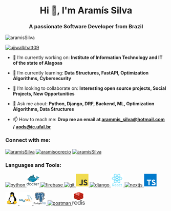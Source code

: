
<h1 align="center">Hi 👋, I'm Aramís Silva</h1>
<h3 align="center">A passionate Software Developer from Brazil</h3>

<p align="left"> <img src="https://komarev.com/ghpvc/?username=aramisSilva&label=Profile%20views&color=0e75b6&style=flat" alt="aramisSilva" /> </p>

<p align="left"> <a href="https://www.linkedin.com/in/aramissilva/" target="_blank"><img src="https://img.shields.io/badge/LinkedIn-0077B5?style=for-the-badge&logo=linkedin&logoColor=white" alt="ujjwalbhatt09" /></a> </p>

- 🔭 I’m currently working on: **Institute of Information Technology and IT of the state of Alagoas**

- 🌱 I’m currently learning: **Data Structures, FastAPI, Optimization Algorithms, Cybersecurity**

- 👯 I’m looking to collaborate on: **Interesting open source projects, Social Projects, New Opportunities**

- 💬 Ask me about: **Python, Django, DRF, Backend, ML, Optimization Algorithms, Data Structures**

- 📫 How to reach me: **Drop me an email at arammis_silva@hotmail.com / aods@ic.ufal.br**


<h3 align="left">Connect with me:</h3>
<p align="left">
<a href="https://www.linkedin.com/in/aramissilva/" target="blank"><img align="center" src="https://raw.githubusercontent.com/rahuldkjain/github-profile-readme-generator/master/src/images/icons/Social/linked-in-alt.svg" alt="aramisSilva" height="30" width="40" /></a>
<a href="https://www.instagram.com/aramisocrecio/" target="blank"><img align="center" src="https://raw.githubusercontent.com/rahuldkjain/github-profile-readme-generator/master/src/images/icons/Social/instagram.svg" alt="aramisocrecio" height="30" width="40" /></a>
<a href="https://github.com/aramissilva" target="blank"><img align="center" src="https://raw.githubusercontent.com/rahuldkjain/github-profile-readme-generator/master/src/images/icons/Social/github.svg" alt="aramisSilva" height="30" width="40" /></a>
</p>

<h3 align="left">Languages and Tools:</h3>
<a href="https://www.python.org/" target="_blank" rel="noreferrer"> <img src="https://www.vectorlogo.zone/logos/python/python-icon.svg" alt="python" width="40" height="40"/> </a>
<a href="https://www.docker.com/" target="_blank" rel="noreferrer"> <img src="https://raw.githubusercontent.com/devicons/devicon/master/icons/docker/docker-original-wordmark.svg" alt="docker" width="40" height="40"/> </a> 
<a href="https://firebase.google.com/" target="_blank" rel="noreferrer"> <img src="https://www.vectorlogo.zone/logos/firebase/firebase-icon.svg" alt="firebase" width="40" height="40"/> </a> 
<a href="https://git-scm.com/" target="_blank" rel="noreferrer"> <img src="https://www.vectorlogo.zone/logos/git-scm/git-scm-icon.svg" alt="git" width="40" height="40"/> </a>
<a href="https://developer.mozilla.org/en-US/docs/Web/JavaScript" target="_blank" rel="noreferrer"> <img src="https://raw.githubusercontent.com/devicons/devicon/master/icons/javascript/javascript-original.svg" alt="javascript" width="40" height="40"/> </a>
<a href="https://www.djangoproject.com/" target="_blank" rel="noreferrer"> <img src="https://www.vectorlogo.zone/logos/djangoproject/djangoproject-icon.svg" alt="django" width="40" height="40"/> </a> 
<a href="https://reactjs.org/" target="_blank" rel="noreferrer"> <img src="https://raw.githubusercontent.com/devicons/devicon/master/icons/react/react-original-wordmark.svg" alt="react" width="40" height="40"/> </a> 
<a href="https://nextjs.org/" target="_blank" rel="noreferrer"> <img src="https://cdn.worldvectorlogo.com/logos/nextjs-2.svg" alt="nextjs" width="40" height="40"/> </a> 
<a href="https://www.typescriptlang.org/" target="_blank" rel="noreferrer"> <img src="https://raw.githubusercontent.com/devicons/devicon/master/icons/typescript/typescript-original.svg" alt="typescript" width="40" height="40"/> </a> </p>
<a href="https://www.linux.org/" target="_blank" rel="noreferrer"> <img src="https://raw.githubusercontent.com/devicons/devicon/master/icons/linux/linux-original.svg" alt="linux" width="40" height="40"/> </a> 
<a href="https://www.mysql.com/" target="_blank" rel="noreferrer"> <img src="https://raw.githubusercontent.com/devicons/devicon/master/icons/mysql/mysql-original-wordmark.svg" alt="mysql" width="40" height="40"/> </a> 
<a href="https://www.postgresql.org" target="_blank" rel="noreferrer"> <img src="https://raw.githubusercontent.com/devicons/devicon/master/icons/postgresql/postgresql-original-wordmark.svg" alt="postgresql" width="40" height="40"/> </a> 
<a href="https://postman.com" target="_blank" rel="noreferrer"> <img src="https://www.vectorlogo.zone/logos/getpostman/getpostman-icon.svg" alt="postman" width="40" height="40"/> </a> 
<a href="https://redis.io" target="_blank" rel="noreferrer"> <img src="https://raw.githubusercontent.com/devicons/devicon/master/icons/redis/redis-original-wordmark.svg" alt="redis" width="40" height="40"/> </a> 
